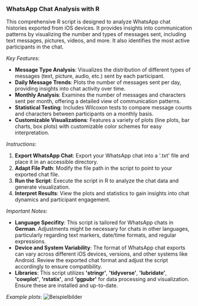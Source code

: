 ### WhatsApp Chat Analysis with R
This comprehensive R script is designed to analyze WhatsApp chat histories exported from iOS devices. It provides insights into communication patterns by visualizing the number and types of messages sent, including text messages, pictures, videos, and more. It also identifies the most active participants in the chat.

*Key Features*:
- **Message Type Analysis**: Visualizes the distribution of different types of messages (text, picture, audio, etc.) sent by each participant.
- **Daily Message Trends**: Plots the number of messages sent per day, providing insights into chat activity over time.
- **Monthly Analysis**: Examines the number of messages and characters sent per month, offering a detailed view of communication patterns.
- **Statistical Testing**: Includes Wilcoxon tests to compare message counts and characters between participants on a monthly basis.
- **Customizable Visualizations**: Features a variety of plots (line plots, bar charts, box plots) with customizable color schemes for easy interpretation.

*Instructions*:
1. **Export WhatsApp Chat**: Export your WhatsApp chat into a '.txt' file and place it in an accessible directory.
2. **Adapt File Path**: Modify the file path in the script to point to your exported chat file.
3. **Run the Script**: Execute the script in R to analyze the chat data and generate visualization.
4. **Interpret Results**: View the plots and statistics to gain insights into chat dynamics and participant engagement.

*Important Notes*:
- **Language Specifity**: This script is tailored for WhatsApp chats in **German**. Adjustments might be necessary for chats in other languages, particularly regarding text markers, date/time formats, and regular expressions.
- **Device and System Variability**: The format of WhatsApp chat exports can vary across different iOS devices, versions, and other systems like Android. Review the exported chat format and adjust the script accordingly to ensure compatibility.
- **Libraries**: This script utilizes **'stringr'**, **'tidyverse'**, **'lubridate'**, **'cowplot'**, **'rstatix'**, and **'ggpubr'** for data processing and visualization. Ensure these are installed and up-to-date.

*Example plots*:
![Beispielbilder](https://github.com/Simone2605/WA-chat-analysis/assets/148258280/392c9eee-fb81-4d03-8bc2-e8fb72c4e6ff)














